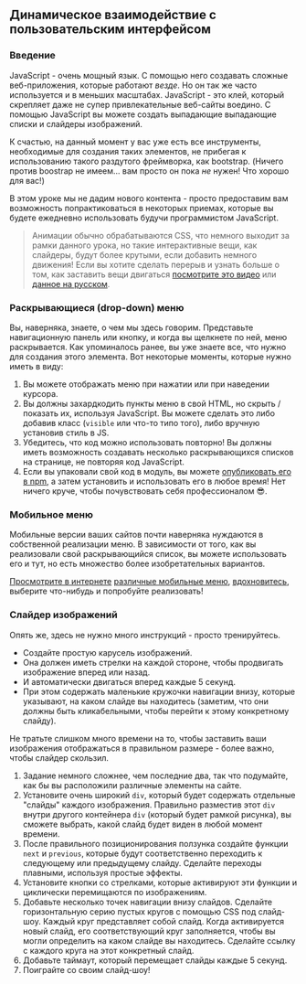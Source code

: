 ## Динамическое взаимодействие с пользовательским интерфейсом

### Введение

JavaScript - очень мощный язык. С помощью него создавать сложные веб-приложения, которые работают _везде_. Но он так же часто используется и в меньших масштабах. JavaScript - это клей, который скрепляет даже не супер привлекательные веб-сайты воедино. С помощью JavaScript вы можете создать выпадающие выпадающие списки и слайдеры изображений.

К счастью, на данный момент у вас уже есть все инструменты, необходимые для создания таких элементов, не прибегая к использованию такого раздутого фреймворка, как bootstrap. (Ничего против boostrap не имеем... вам просто он пока _не_ нужен! Что хорошо для вас!)

В этом уроке мы не дадим нового контента - просто предоставим вам возможность попрактиковаться в некоторых приемах, которые вы будете ежедневно использовать будучи программистом JavaScript.

> Анимации обычно обрабатываются CSS, что немного выходит за рамки данного урока, но такие интерактивные вещи, как слайдеры, будут более крутыми, если добавить немного движения! Если вы хотите сделать перерыв и узнать больше о том, как заставить вещи двигаться [посмотрите это видео](https://www.youtube.com/watch?v=8kK-cA99SA0) или [данное на русском](https://www.youtube.com/watch?v=QKRmRpq5CQc).

### Раскрывающиеся (drop-down) меню

Вы, наверняка, знаете, о чем мы здесь говорим. Представьте навигационную панель или кнопку, и когда вы щелкнете по ней, меню раскрывается. Как упоминалось ранее, вы уже знаете все, что нужно для создания этого элемента. Вот некоторые моменты, которые нужно иметь в виду:

1. Вы можете отображать меню при нажатии или при наведении курсора.
2. Вы должны захардкодить пункты меню в свой HTML, но скрыть / показать их, используя JavaScript. Вы можете сделать это либо добавив класс (`visible` или что-то типо того), либо вручную установив стиль в JS.
3. Убедитесь, что код можно использовать повторно! Вы должны иметь возможность создавать несколько раскрывающихся списков на странице, не повторяя код JavaScript.
4. Если вы упаковали свой код в модуль, вы можете [опубликовать его в npm](https://docs.npmjs.com/getting-started/publishing-npm-packages), а затем установить и использовать его в любое время! Нет ничего круче, чтобы почувствовать себя профессионалом 😎.

### Мобильное меню

Мобильные версии ваших сайтов почти наверняка нуждаются в собственной реализации меню. В зависимости от того, как вы реализовали свой раскрывающийся список, вы можете использовать его и тут, но есть множество более изобретательных вариантов.

[Просмотрите в интернете](https://dribbble.com/search?q=mobile+menu) [различные мобильные меню](http://trydevkit.com/blog-post/steal-these-responsive-navigation-menu-ideas/bc8bec8d-ef4e-60bc-456c-525ed6f88db8), [вдохновитесь](https://medium.com/@kollinz/hamburger-menu-alternatives-for-mobile-navigation-a3a3beb555b8), выберите что-нибудь и попробуйте реализовать!

### Слайдер изображений

Опять же, здесь не нужно много инструкций - просто тренируйтесь.

- Создайте простую карусель изображений. 
- Она должен иметь стрелки на каждой стороне, чтобы продвигать изображение вперед или назад. 
- И автоматически двигаться вперед каждые 5 секунд. 
- При этом содержать маленькие кружочки навигации внизу, которые указывают, на каком слайде вы находитесь (заметим, что они должны быть кликабельными, чтобы перейти к этому конкретному слайду).

Не тратьте слишком много времени на то, чтобы заставить ваши изображения отображаться в правильном размере - более важно, чтобы слайдер скользил.

1. Задание немного сложнее, чем последние два, так что подумайте, как бы вы расположили различные элементы на сайте.
2. Установите очень широкий `div`, который будет содержать отдельные "слайды" каждого изображения. Правильно разместив этот `div` внутри другого контейнера `div` (который будет рамкой рисунка), вы сможете выбрать, какой слайд будет виден в любой момент времени.
3. После правильного позиционирования ползунка создайте функции `next` и `previous`, которые будут соответственно переходить к следующему или предыдущему слайду. Сделайте переходы плавными, используя простые эффекты.
4. Установите кнопки со стрелками, которые активируют эти функции и циклически перемищаются по изображениям.
5. Добавьте несколько точек навигации внизу слайдов. Сделайте горизонтальную серию пустых кругов с помощью CSS под слайд-шоу. Каждый круг представляет собой слайд. Когда активируется новый слайд, его соответствующий круг заполняется, чтобы вы могли определить на каком слайде вы находитесь. Сделайте ссылку с каждого круга на этот конкретный слайд.
6. Добавьте таймаут, который перемещает слайды каждые 5 секунд.
7. Поиграйте со своим слайд-шоу!
